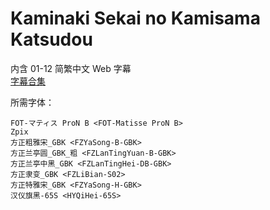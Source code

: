 # Kaminaki Sekai no Kamisama Katsudou

内含 01-12 简繁中文 Web 字幕  
[字幕合集](https://github.com/Nekomoekissaten-SUB/Nekomoekissaten-Storage/releases/download/subtitle_pkg/Kamikatsu_Web_zho.7z)

所需字体：
```
FOT-マティス ProN B <FOT-Matisse ProN B>
Zpix
方正粗雅宋_GBK <FZYaSong-B-GBK>
方正兰亭圆_GBK_粗 <FZLanTingYuan-B-GBK>
方正兰亭中黑_GBK <FZLanTingHei-DB-GBK>
方正隶变_GBK <FZLiBian-S02>
方正特雅宋_GBK <FZYaSong-H-GBK>
汉仪旗黑-65S <HYQiHei-65S>
```

